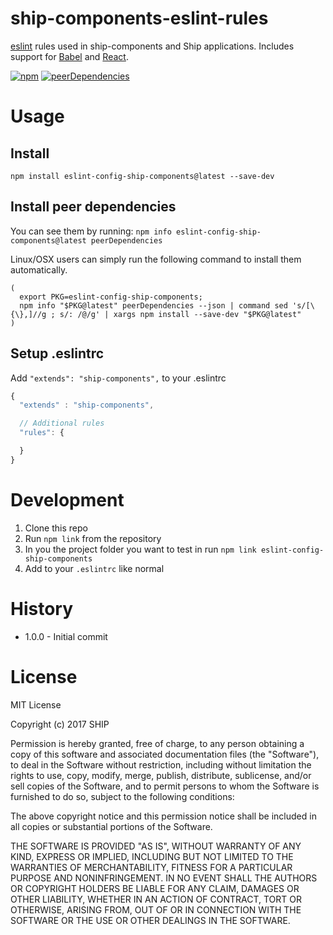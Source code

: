 # ship-components-eslint-rules
[eslint](http://eslint.org/) rules used in ship-components and Ship applications. Includes support for [Babel](https://github.com/babel/babel-eslint) and [React](https://github.com/yannickcr/eslint-plugin-react).

[![npm](https://img.shields.io/npm/v/ship-components-eslint-rules.svg?maxAge=2592000)](https://www.npmjs.com/package/ship-components-eslint-rules)
[![peerDependencies](https://img.shields.io/david/peer/ship-components/ship-components-eslint-rules.svg?style=flat)](https://david-dm.org/ship-components/ship-components-eslint-rules?type=peer)

# Usage
## Install

`npm install eslint-config-ship-components@latest --save-dev`

## Install peer dependencies

You can see them by running: `npm info eslint-config-ship-components@latest peerDependencies`

Linux/OSX users can simply run the following command to install them automatically.
```shell
(
  export PKG=eslint-config-ship-components;
  npm info "$PKG@latest" peerDependencies --json | command sed 's/[\{\},]//g ; s/: /@/g' | xargs npm install --save-dev "$PKG@latest"
)
```

## Setup .eslintrc
Add `"extends": "ship-components",` to your .eslintrc

```js
{
  "extends" : "ship-components",

  // Additional rules
  "rules": {

  }
}
```

# Development

1. Clone this repo
2. Run `npm link` from the repository
3. In you the project folder you want to test in run `npm link eslint-config-ship-components`
4. Add to your `.eslintrc` like normal

# History
* 1.0.0 - Initial commit

# License
MIT License

Copyright (c) 2017 SHIP

Permission is hereby granted, free of charge, to any person obtaining a copy
of this software and associated documentation files (the "Software"), to deal
in the Software without restriction, including without limitation the rights
to use, copy, modify, merge, publish, distribute, sublicense, and/or sell
copies of the Software, and to permit persons to whom the Software is
furnished to do so, subject to the following conditions:

The above copyright notice and this permission notice shall be included in all
copies or substantial portions of the Software.

THE SOFTWARE IS PROVIDED "AS IS", WITHOUT WARRANTY OF ANY KIND, EXPRESS OR
IMPLIED, INCLUDING BUT NOT LIMITED TO THE WARRANTIES OF MERCHANTABILITY,
FITNESS FOR A PARTICULAR PURPOSE AND NONINFRINGEMENT. IN NO EVENT SHALL THE
AUTHORS OR COPYRIGHT HOLDERS BE LIABLE FOR ANY CLAIM, DAMAGES OR OTHER
LIABILITY, WHETHER IN AN ACTION OF CONTRACT, TORT OR OTHERWISE, ARISING FROM,
OUT OF OR IN CONNECTION WITH THE SOFTWARE OR THE USE OR OTHER DEALINGS IN THE
SOFTWARE.
